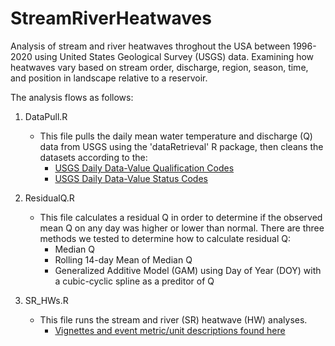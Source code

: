 # StreamRiverHeatwaves

Analysis of stream and river heatwaves throghout the USA between 1996-2020 using United States Geological Survey (USGS) data. Examining how heatwaves vary based on stream order, discharge, region, season, time, and position in landscape relative to a reservoir.

The analysis flows as follows:
1. DataPull.R
   - This file pulls the daily mean water temperature and discharge (Q) data from USGS using the 'dataRetrieval' R package, then cleans the datasets according to the:
     - [USGS Daily Data-Value Qualification Codes](https://help.waterdata.usgs.gov/codes-and-parameters/instantaneous-value-qualification-code-uv_rmk_cd)
     - [USGS Daily Data-Value Status Codes](https://help.waterdata.usgs.gov/codes-and-parameters/instantaneous-and-daily-value-status-codes)

2. ResidualQ.R
   - This file calculates a residual Q in order to determine if the observed mean Q on any day was higher or lower than normal. There are three methods we tested to determine how to calculate residual Q:
     - Median Q
     - Rolling 14-day Mean of Median Q
     - Generalized Additive Model (GAM) using Day of Year (DOY) with a cubic-cyclic spline as a preditor of Q

3. SR_HWs.R
   - This file runs the stream and river (SR) heatwave (HW) analyses.
     - [Vignettes and event metric/unit descriptions found here](https://cran.rstudio.com/web/packages/heatwaveR/readme/README.html)
